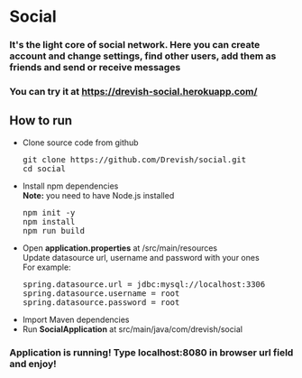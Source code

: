 # Social

### It's the light core of social network. Here you can create account and change settings, find other users, add them as friends and send or receive messages
### You can try it at https://drevish-social.herokuapp.com/

<h2> How to run</h2>

<ul>
<li>
Clone source code from github
<pre>
git clone https://github.com/Drevish/social.git
cd social
</pre>
</li>

<li>
Install npm dependencies <br/>
<b>Note:</b> you need to have Node.js installed 
<pre>
npm init -y
npm install
npm run build
</pre>
</li>

<li>
Open <b>application.properties</b> at /src/main/resources<br/>
Update datasource url, username and password with your ones<br/>
For example:
<pre>
spring.datasource.url = jdbc:mysql://localhost:3306
spring.datasource.username = root
spring.datasource.password = root
</pre>
</li>
<li>
Import Maven dependencies 
</li>
<li>
Run <b>SocialApplication</b> at src/main/java/com/drevish/social 
</li>
</ul>

<h3>Application is running! Type localhost:8080 in browser url field and enjoy!</h3>
